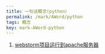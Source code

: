 ```yaml
---
title: 一句话概念(python）
permalink: /mark/AWord/python
tags: 概念
key: mark-AWord-python
---
```

1. [webstorm项目运行到apache服务器](https://www.cnblogs.com/chuangshaogreat/p/7821409.html)
